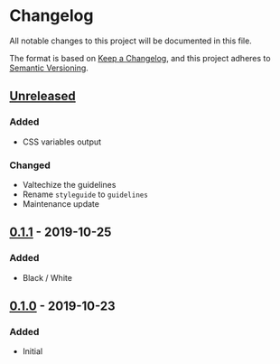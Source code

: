 # Changelog
All notable changes to this project will be documented in this file.

The format is based on [Keep a Changelog](https://keepachangelog.com/en/1.1.0/),
and this project adheres to [Semantic Versioning](https://semver.org/spec/v2.0.0.html).






## [Unreleased]
### Added
- CSS variables output

### Changed
- Valtechize the guidelines
- Rename `styleguide` to `guidelines`
- Maintenance update



## [0.1.1] - 2019-10-25
### Added
- Black / White



## [0.1.0] - 2019-10-23
### Added
- Initial






[Unreleased]: https://github.com/absolunet/brand-guidelines/compare/0.1.1...HEAD
[0.1.1]:      https://github.com/absolunet/brand-guidelines/compare/0.1.0...0.1.1
[0.1.0]:      https://github.com/absolunet/brand-guidelines/releases/tag/0.1.0

